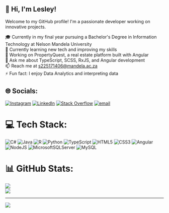 ## 👋 Hi, I'm Lesley!  
Welcome to my GitHub profile! I'm a passionate developer working on innovative projects.

🎓 Currently in my final year pursuing a Bachelor's Degree in Information Technology at Nelson Mandela University<br>
🌱 Currently learning new tech and improving my skills<br>
🔭 Working on PropertyQuest, a real estate platform built with Angular<br>
💬 Ask me about TypeScript, SCSS, RxJS, and Angular development<br>
📫 Reach me at s225171406@mandela.ac.za<br>
⚡ Fun fact: I enjoy Data Analytics and interpreting data


## 🌐 Socials:
[![Instagram](https://img.shields.io/badge/Instagram-%23E4405F.svg?logo=Instagram&logoColor=white)](https://instagram.com/lezz_2198) [![LinkedIn](https://img.shields.io/badge/LinkedIn-%230077B5.svg?logo=linkedin&logoColor=white)](https://www.linkedin.com/in/lesley-ngcobo-449b88240/) [![Stack Overflow](https://img.shields.io/badge/-Stackoverflow-FE7A16?logo=stack-overflow&logoColor=white)](https://stackoverflow.com/users/29920769/lesley?tab=profile) [![email](https://img.shields.io/badge/Email-D14836?logo=gmail&logoColor=white)](mailto:s225171406@mandela.ac.za) 

# 💻 Tech Stack:
![C#](https://img.shields.io/badge/c%23-%23239120.svg?style=for-the-badge&logo=csharp&logoColor=white) ![Java](https://img.shields.io/badge/java-%23ED8B00.svg?style=for-the-badge&logo=openjdk&logoColor=white) ![R](https://img.shields.io/badge/r-%23276DC3.svg?style=for-the-badge&logo=r&logoColor=white) ![Python](https://img.shields.io/badge/python-3670A0?style=for-the-badge&logo=python&logoColor=ffdd54) ![TypeScript](https://img.shields.io/badge/typescript-%23007ACC.svg?style=for-the-badge&logo=typescript&logoColor=white) ![HTML5](https://img.shields.io/badge/html5-%23E34F26.svg?style=for-the-badge&logo=html5&logoColor=white) ![CSS3](https://img.shields.io/badge/css3-%231572B6.svg?style=for-the-badge&logo=css3&logoColor=white) ![Angular](https://img.shields.io/badge/angular-%23DD0031.svg?style=for-the-badge&logo=angular&logoColor=white) ![NodeJS](https://img.shields.io/badge/node.js-6DA55F?style=for-the-badge&logo=node.js&logoColor=white) ![MicrosoftSQLServer](https://img.shields.io/badge/Microsoft%20SQL%20Server-CC2927?style=for-the-badge&logo=microsoft%20sql%20server&logoColor=white) ![MySQL](https://img.shields.io/badge/mysql-4479A1.svg?style=for-the-badge&logo=mysql&logoColor=white)

# 📊 GitHub Stats:
![](https://github-readme-stats.vercel.app/api?username=lesley-2198&theme=dark&hide_border=false&include_all_commits=false&count_private=false)<br/>
![](https://github-readme-stats.vercel.app/api/top-langs/?username=lesley-2198&theme=dark&hide_border=false&include_all_commits=false&count_private=false&layout=compact)

---
[![](https://visitcount.itsvg.in/api?id=lesley-2198&icon=0&color=0)](https://visitcount.itsvg.in)

<!-- Proudly created with GPRM ( https://gprm.itsvg.in ) -->
